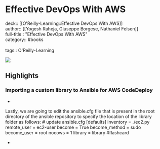# Effective DevOps With AWS

deck:: [[O'Reilly-Learning::Effective DevOps With AWS]]\
author:: [[Yogesh Raheja, Giuseppe Borgese, Nathaniel Felsen]]\
full-title:: "Effective DevOps With AWS"\
category:: #books\
\
tags:: O'Reilly-Learning  

![](https://learning.oreilly.com/covers/9781789539974/)

## Highlights
### Importing a custom library to Ansible for AWS CodeDeploy
- 

Lastly, we are going to edit the ansible.cfg file that is present in the root directory of the ansible repository to specify the location of the library folder as follows:
     # update ansible.cfg 
     [defaults]
     inventory = ./ec2.py 
     remote_user = ec2-user 
     become = True 
     become_method = sudo 
     become_user = root 
     nocows = 1
     library = library #flashcard 


    
-
